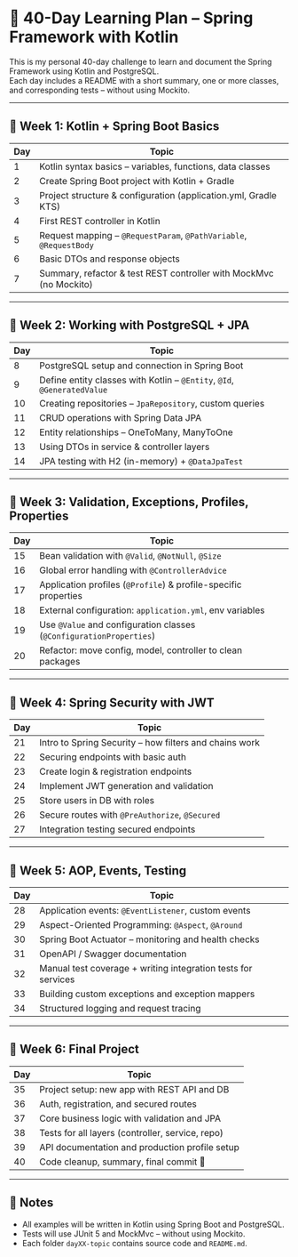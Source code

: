 # 📅 40-Day Learning Plan – Spring Framework with Kotlin

This is my personal 40-day challenge to learn and document the Spring Framework using Kotlin and PostgreSQL.  
Each day includes a README with a short summary, one or more classes, and corresponding tests – without using Mockito.

---

## 🧭 Week 1: Kotlin + Spring Boot Basics

| Day | Topic |
|-----|-------|
| 1 | Kotlin syntax basics – variables, functions, data classes |
| 2 | Create Spring Boot project with Kotlin + Gradle |
| 3 | Project structure & configuration (application.yml, Gradle KTS) |
| 4 | First REST controller in Kotlin |
| 5 | Request mapping – `@RequestParam`, `@PathVariable`, `@RequestBody` |
| 6 | Basic DTOs and response objects |
| 7 | Summary, refactor & test REST controller with MockMvc (no Mockito) |

---

## 🧭 Week 2: Working with PostgreSQL + JPA

| Day | Topic |
|-----|-------|
| 8 | PostgreSQL setup and connection in Spring Boot |
| 9 | Define entity classes with Kotlin – `@Entity`, `@Id`, `@GeneratedValue` |
|10 | Creating repositories – `JpaRepository`, custom queries |
|11 | CRUD operations with Spring Data JPA |
|12 | Entity relationships – OneToMany, ManyToOne |
|13 | Using DTOs in service & controller layers |
|14 | JPA testing with H2 (in-memory) + `@DataJpaTest` |

---

## 🧭 Week 3: Validation, Exceptions, Profiles, Properties

| Day | Topic |
|-----|-------|
|15 | Bean validation with `@Valid`, `@NotNull`, `@Size` |
|16 | Global error handling with `@ControllerAdvice` |
|17 | Application profiles (`@Profile`) & profile-specific properties |
|18 | External configuration: `application.yml`, env variables |
|19 | Use `@Value` and configuration classes (`@ConfigurationProperties`) |
|20 | Refactor: move config, model, controller to clean packages |

---

## 🧭 Week 4: Spring Security with JWT

| Day | Topic |
|-----|-------|
|21 | Intro to Spring Security – how filters and chains work |
|22 | Securing endpoints with basic auth |
|23 | Create login & registration endpoints |
|24 | Implement JWT generation and validation |
|25 | Store users in DB with roles |
|26 | Secure routes with `@PreAuthorize`, `@Secured` |
|27 | Integration testing secured endpoints |

---

## 🧭 Week 5: AOP, Events, Testing

| Day | Topic |
|-----|-------|
|28 | Application events: `@EventListener`, custom events |
|29 | Aspect-Oriented Programming: `@Aspect`, `@Around` |
|30 | Spring Boot Actuator – monitoring and health checks |
|31 | OpenAPI / Swagger documentation |
|32 | Manual test coverage + writing integration tests for services |
|33 | Building custom exceptions and exception mappers |
|34 | Structured logging and request tracing |

---

## 🧭 Week 6: Final Project

| Day | Topic |
|-----|-------|
|35 | Project setup: new app with REST API and DB |
|36 | Auth, registration, and secured routes |
|37 | Core business logic with validation and JPA |
|38 | Tests for all layers (controller, service, repo) |
|39 | API documentation and production profile setup |
|40 | Code cleanup, summary, final commit 🎉 |

---

## 🔁 Notes

- All examples will be written in Kotlin using Spring Boot and PostgreSQL.
- Tests will use JUnit 5 and MockMvc – without using Mockito.
- Each folder `dayXX-topic` contains source code and `README.md`.
